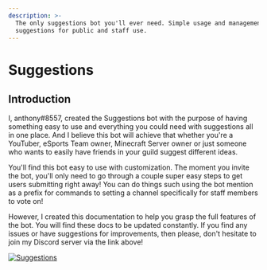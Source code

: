 ```yaml
---
description: >-
  The only suggestions bot you'll ever need. Simple usage and management of
  suggestions for public and staff use.
---
```


# Suggestions

## Introduction

I, anthony\#8557, created the Suggestions bot with the purpose of having something easy to use and everything you could need with suggestions all in one place. And I believe this bot will achieve that whether you're a YouTuber, eSports Team owner, Minecraft Server owner or just someone who wants to easily have friends in your guild suggest different ideas.

You'll find this bot easy to use with customization. The moment you invite the bot, you'll only need to go through a couple super easy steps to get users submitting right away! You can do things such using the bot mention as a prefix for commands to setting a channel specifically for staff members to vote on!

However, I created this documentation to help you grasp the full features of the bot. You will find these docs to be updated constantly. If you find any issues or have suggestions for improvements, then please, don't hesitate to join my Discord server via the link above!

 [![Suggestions](https://discordbots.org/api/widget/474051954998509571.svg)](https://discordbots.org/bot/474051954998509571)

